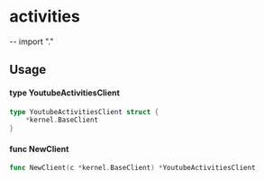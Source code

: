 # activities
--
    import "."


## Usage

#### type YoutubeActivitiesClient

```go
type YoutubeActivitiesClient struct {
	*kernel.BaseClient
}
```


#### func  NewClient

```go
func NewClient(c *kernel.BaseClient) *YoutubeActivitiesClient
```
